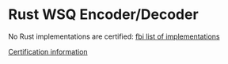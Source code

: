 # Rust WSQ Encoder/Decoder
No Rust implementations are certified: [fbi list of implementations](https://fbibiospecs.fbi.gov/certifications-1/wsq)

[Certification information](https://www.nist.gov/programs-projects/wsq-certification-procedure)